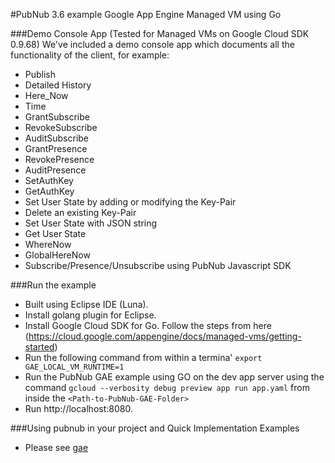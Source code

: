 #PubNub 3.6 example Google App Engine Managed VM using Go

###Demo Console App (Tested for Managed VMs on Google Cloud SDK 0.9.68)
We've included a demo console app which documents all the functionality of the client, for example:

* Publish
* Detailed History
* Here_Now
* Time
* GrantSubscribe
* RevokeSubscribe
* AuditSubscribe
* GrantPresence
* RevokePresence
* AuditPresence
* SetAuthKey
* GetAuthKey
* Set User State by adding or modifying the Key-Pair
* Delete an existing Key-Pair
* Set User State with JSON string
* Get User State
* WhereNow
* GlobalHereNow
* Subscribe/Presence/Unsubscribe using PubNub Javascript SDK

###Run the example
* Built using Eclipse IDE (Luna).
* Install golang plugin for Eclipse.
* Install Google Cloud SDK for Go. Follow the steps from here (https://cloud.google.com/appengine/docs/managed-vms/getting-started)
* Run the following command from within a termina' `export GAE_LOCAL_VM_RUNTIME=1`
* Run the PubNub GAE example using GO on the dev app server using the command `gcloud --verbosity debug preview app run app.yaml`
from inside the `<Path-to-PubNub-GAE-Folder>`
* Run http://localhost:8080.

###Using pubnub in your project and Quick Implementation Examples
* Please see [gae](../gae)


